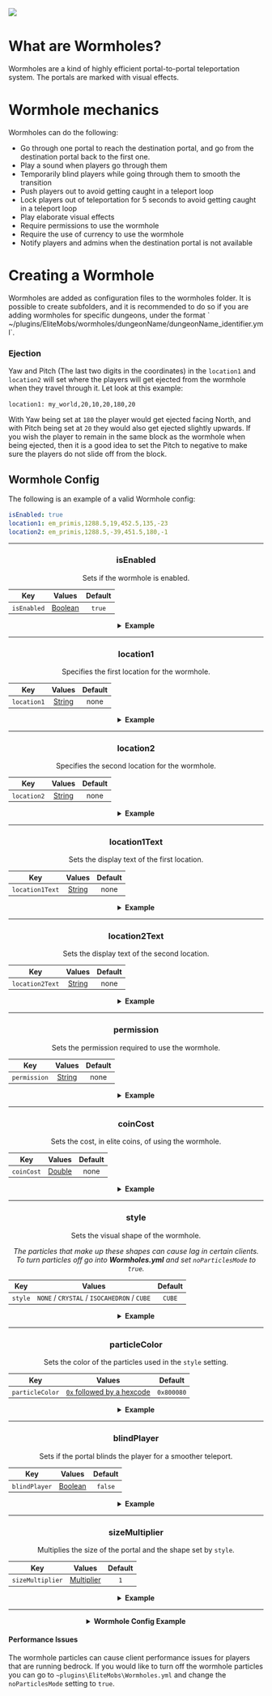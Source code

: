 [![](https://i.imgur.com/LPnSUkK.jpg)](https://magmaguy.com/webapp/webapp.html)

# What are Wormholes?

Wormholes are a kind of highly efficient portal-to-portal teleportation system. The portals are marked with visual effects.

# Wormhole mechanics

Wormholes can do the following:

*   Go through one portal to reach the destination portal, and go from the destination portal back to the first one.
*   Play a sound when players go through them
*   Temporarily blind players while going through them to smooth the transition
*   Push players out to avoid getting caught in a teleport loop
*   Lock players out of teleportation for 5 seconds to avoid getting caught in a teleport loop
*   Play elaborate visual effects
*   Require permissions to use the wormhole
*   Require the use of currency to use the wormhole
*   Notify players and admins when the destination portal is not available

# Creating a Wormhole

Wormholes are added as configuration files to the wormholes folder. It is possible to create subfolders, and it is recommended to do so if you are adding wormholes for specific dungeons, under the format \` ~/plugins/EliteMobs/wormholes/dungeonName/dungeonName\_identifier.yml\`.

### Ejection

Yaw and Pitch (The last two digits in the coordinates) in the `location1` and `location2` will set where the players will get ejected from the wormhole when they travel through it. Let look at this example:

`location1: my_world,20,10,20,180,20`

With Yaw being set at `180` the player would get ejected facing North, and with Pitch being set at `20` they would also get ejected slightly upwards. If you wish the player to remain in the same block as the wormhole when being ejected, then it is a good idea to set the Pitch to negative to make sure the players do not slide off from the block.

## Wormhole Config
The following is an example of a valid Wormhole config:

```yaml
isEnabled: true
location1: em_primis,1288.5,19,452.5,135,-23
location2: em_primis,1288.5,-39,451.5,180,-1
```

***

<div align="center">

### isEnabled

Sets if the wormhole is enabled.

| Key       |       Values        | Default |
|-----------|:-------------------:|:-------:|
| `isEnabled` | [Boolean](#boolean) | `true`  |

<details> 

<summary><b>Example</b></summary>

<div align="left">

```yml
isEnabled: true
```

</div>

</details>

***

### location1

Specifies the first location for the wormhole.

| Key       |      Values       | Default |
|-----------|:-----------------:|:-------:|
| `location1` | [String](#string) |  none   |

<details> 

<summary><b>Example</b></summary>

<div align="left">

```yml
location1: world_one,50,100,50,0,0
```

</div>

</details>

***

### location2

Specifies the second location for the wormhole.

| Key         |      Values       | Default |
|-------------|:-----------------:|:-------:|
| `location2` | [String](#string) |  none   |

<details> 

<summary><b>Example</b></summary>

<div align="left">

```yml
location2: world_two,100,33,100,0,0
```

</div>

</details>

***

### location1Text

Sets the display text of the first location.

| Key         |      Values       | Default |
|-------------|:-----------------:|:-------:|
| `location1Text` | [String](#string) |  none   |

<details> 

<summary><b>Example</b></summary>

<div align="left">

```yml
location1Text: Awesome Wormhole In World One
```

<div align="center">

![create_wormhole_location1text.jpg](../../../img/wiki/create_wormhole_location1text.jpg)

</div>

</div>

</details>

***

### location2Text

Sets the display text of the second location.

| Key         |      Values       | Default |
|-------------|:-----------------:|:-------:|
| `location2Text` | [String](#string) |  none   |

<details> 

<summary><b>Example</b></summary>

<div align="left">

```yml
location2Text: Awesome Wormhole In World Two
```

<div align="center">

![create_wormhole_location2text.jpg](../../../img/wiki/create_wormhole_location2text.jpg)

</div>

</div>

</details>

***

### permission

Sets the permission required to use the wormhole.

| Key         |      Values       | Default |
|-------------|:-----------------:|:-------:|
| `permission` | [String](#string) |  none   |

<details> 

<summary><b>Example</b></summary>

<div align="left">

```yml
permission: elitemobs.mypermission
```

</div>

</details>

***

### coinCost

Sets the cost, in elite coins, of using the wormhole.

| Key         |      Values       | Default |
|-------------|:-----------------:|:-------:|
| `coinCost` | [Double](#double) |  none   |

<details> 

<summary><b>Example</b></summary>

<div align="left">

```yml
coinCost: 2.5
```

</div>

</details>

***

### style

Sets the visual shape of the wormhole.

*The particles that make up these shapes can cause lag in certain clients. To turn particles off go into **Wormholes.yml** and set `noParticlesMode` to `true`.*

| Key         |      Values       | Default |
|-------------|:-----------------:|:-------:|
| `style` | `NONE` / `CRYSTAL` / `ISOCAHEDRON` / `CUBE` |  `CUBE`   |

<details> 

<summary><b>Example</b></summary>

<div align="left">

```yml
style: CRYSTAL
```

<div align="center">

![create_wormhole_style.jpg](../../../img/wiki/create_wormhole_style.jpg)

</div>

</div>

</details>

***

### particleColor

Sets the color of the particles used in the `style` setting.

| Key         |      Values       | Default |
|-------------|:-----------------:|:-------:|
| `particleColor` | [`0x` followed by a hexcode](https://www.w3schools.com/colors/colors_hexadecimal.asp) |  `0x800080`   |

<details> 

<summary><b>Example</b></summary>

<div align="left">

```yml
particleColor: 0x9f5cdd
```

<div align="center">

![create_wormhole_particlecolor.jpg](../../../img/wiki/create_wormhole_particlecolor.jpg)

</div>

</div>

</details>

***

### blindPlayer

Sets if the portal blinds the player for a smoother teleport.

| Key         |      Values       | Default |
|-------------|:-----------------:|:-------:|
| `blindPlayer` | [Boolean](#boolean) | `false` |

<details> 

<summary><b>Example</b></summary>

<div align="left">

```yml
blindPlayer: true
```

<div align="center">

![create_wormhole_blind.jpg](../../../img/wiki/create_wormhole_blind.jpg)

</div>

</div>

</details>

***

### sizeMultiplier

Multiplies the size of the portal and the shape set by `style`.

| Key         |      Values       | Default |
|-------------|:-----------------:|:-------:|
| `sizeMultiplier` | [Multiplier](#multiplier) |   `1`   |

<details> 

<summary><b>Example</b></summary>

<div align="left">

```yml
sizeMultiplier: 3
```

*Keep in mind that you will have to adjust the Y coordinates of the wormhole after applying the size multiplier.*

<div align="center">

![create_wormhole_size.jpg](../../../img/wiki/create_wormhole_size.jpg)

</div>

</div>

</details>

</div>

***

<details>

<summary align="center"><b>Wormhole Config Example</b></summary>

<div align="left">

In this example we will make a simple wormhole that takes us from one world into another. Do not forget that wormholes can also just teleport players to a different location in the same world.

```yml
isEnabled: true #We enable the worm by setting this value to true
location1: my_world,1.5,11.0,1.5,108.0,5.0 #this is where the wormhole will appear in my_world
location2: my_other_world,766.5,29.0,517.5,-136.0,5.0 #this is where the wormhole will appear in my_other_world
location1Text: "&aGo to My World" #makes a nice display text above wormhole location1
location2Text: "&aGo to My Other World" #makes a nice display text above wormhole location2
permission: eliteperm.coolplayers #only players with this permission will be able to use the wormhole, both for location1 and location2
coinCost: 2 #the players will need to pay 12 elite coins to be able to use the worm hole
style: CRYSTAL #this wormhole will be in the shape of a crystal
particleColor: 0x00ff00 #this will set the wormhole particles to green
blindPlayer: true #the wormhole teleport will blind the player for a short duration to make the transition less jarring
sizeMultiplier: 1.0 #sets how big the shape of the wormhole should be
```

</div>

</details>

#### Performance Issues

The wormhole particles can cause client performance issues for players that are running bedrock. If you would like to turn off the wormhole particles you can go to `~plugins\EliteMobs\Wormholes.yml` and change the `noParticlesMode` setting to `true`.